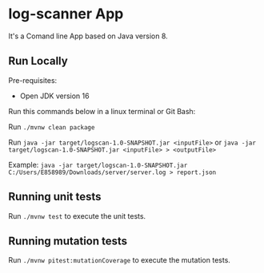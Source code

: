 # log-scanner App

It's a Comand line App based on Java version 8.


## Run Locally
Pre-requisites:
  - Open JDK version 16 
  
Run this commands below in a linux terminal or Git Bash:

Run `./mvnw clean package`

Run `java -jar target/logscan-1.0-SNAPSHOT.jar <inputFile>` or `java -jar target/logscan-1.0-SNAPSHOT.jar <inputFile> > <outputFile>`

Example: `java -jar target/logscan-1.0-SNAPSHOT.jar C:/Users/E858989/Downloads/server/server.log > report.json`


## Running unit tests

Run `./mvnw test` to execute the unit tests.

## Running mutation tests

Run `./mvnw pitest:mutationCoverage` to execute the mutation tests.
